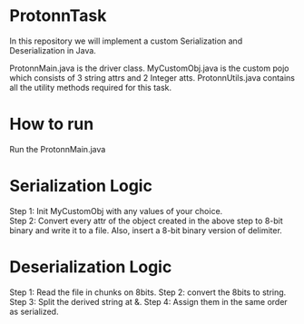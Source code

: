 # ProtonnTask
In this repository we will implement a custom  Serialization and Deserialization in Java.

ProtonnMain.java is the driver class.
MyCustomObj.java is the custom pojo which consists of 3 string attrs and 2 Integer atts.
ProtonnUtils.java contains all the utility methods required for this task.


# How to run
Run the ProtonnMain.java

# Serialization Logic
Step 1: Init MyCustomObj with any values of your choice.  
Step 2: Convert every attr of the object created in the above step to 8-bit binary and write it to a file. Also, insert a 8-bit binary version of delimiter.  

# Deserialization Logic
Step 1: Read the file in chunks on 8bits. 
Step 2: convert the 8bits to string. 
Step 3: Split the derived string at &. 
Step 4: Assign them in the same order as serialized.  

